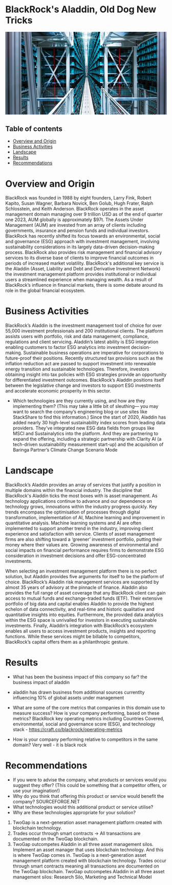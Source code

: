 
# BlackRock's Aladdin, Old Dog New Tricks 
![Alternate](Images/Blackrock_Servers.jpeg "Blackrock Servers")

## Table of contents
* [Overview and Origin](#overview-and-origin)
* [Business Activities](#business-activities)
* [Landscape](#landscape)
* [Results](#results)
* [Recommendations](#Recommendations)


# Overview and Origin
BlackRock was founded in 1988 by eight founders, Larry Fink, Robert Kapito, Susan Wagner, Barbara Novick, Ben Golub, Hugh Frater, Ralph Schlosstein, and Keith Anderson. BlackRock operates in the asset management domain managing over 9 trillion USD as of the end of quarter one 2023, AUM globally is approximately $97t. The Assets Under Management (AUM) are invested from an array of clients including governments, insurance and pension funds and individual investors. BlackRock has recently shifted its focus towards an environmental, social and governance (ESG) approach with investment management, involving sustainability considerations in its largely data-driven decision-making process. BlackRock also provides risk management and financial advisory services to its diverse base of clients to improve financial outcomes in periods of increased market volatility. BlackRock's additional key service is the Aladdin (Asset, Liability and Debt and Derivative Investment Network) the investment management platform provides institutional or individual users a streamlined experience when managing wealth. As a result of BlackRock’s influence in financial markets, there is some debate around its role in the global financial ecosystem.





# Business Activities

BlackRock’s Aladdin is the investment management tool of choice for over 55,000 investment professionals and 200 institutional clients. The platform assists users with portfolio, risk and data management, compliance, regulations and client servicing. Aladdin’s latest ability is ESG integration enabling customers to factor ESG analytics into investment decision-making. Sustainable business operations are imperative for corporations to future-proof their positions. Recently structured tax provisions such as the inflation reduction act are passed to support investment into renewable energy transition and sustainable technologies. Therefore, investors obtaining insight into tax policies with ESG strategies provide an opportunity for differentiated investment outcomes. BlackRock’s Aladdin positions itself between the legislative change and investors to support ESG investments and accelerate economic prosperity in this sector.


* Which technologies are they currently using, and how are they implementing them? (This may take a little bit of sleuthing–– you may want to search the company’s engineering blog or use sites like StackShare to find this information.)
Since the start of 2020, Aladdin has added nearly 30 high-level sustainability index scores from leading data providers. They’ve integrated new ESG data fields from groups like MSCI and Sustainalytics into the platform. And they are partnering to expand the offering, including a strategic partnership with Clarity AI (a tech-driven sustainability measurement start-up) and the acquisition of Baringa Partner’s Climate Change Scenario Mode

# Landscape

BlackRock’s Aladdin provides an array of services that justify a position in multiple domains within the financial industry. The discipline that BlackRock's Aladdin ticks the most boxes with is asset management. As technology applications continue to advance and our dependence on technology grows, innovations within the industry progress quickly. Key trends encompass the optimisation of processes through digital transformation, implementation of AI, Machine learning and improvement in quantitative analysis. Machine learning systems and AI are often implemented to support another trend in the industry, improving client experience and satisfaction with service. Clients of asset management firms are also shifting toward a ‘greener’ investment portfolio, putting their money where their values are. Growing awareness of environmental and social impacts on financial performance requires firms to demonstrate ESG consideration in investment decisions and offer ESG-concentrated investments.

When selecting an investment management platform there is no perfect solution, but Aladdin provides five arguments for itself to be the platform of choice. BlackRock’s Aladdin risk management services are supported by almost 35 years of advisory at the pinnacle of finance. Aladdin also provides the full range of asset coverage that any BlackRock client can gain access to mutual funds and exchange-traded funds (ETF). Their extensive portfolio of big data and capital enables Aladdin to provide the highest echelon of data connectivity, and real-time and historic qualitative and quantitative insights into equities. Furthermore, the provided data analytics within the ESG space is unrivalled for investors in executing sustainable investments. Finally, Aladdin’s integration with BlackRock’s ecosystem enables all users to access investment products, insights and reporting functions. While these services might be billable to competitors, BlackRock’s capital offers them as a philanthropic gesture.

# Results

* What has been the business impact of this company so far?
the business impact of aladdin 
- aladdin has drawn business from additional sources currentlty influencing 10% of global assets under management 

* What are some of the core metrics that companies in this domain use to measure success? How is your company performing, based on these metrics?
BlackRock key operating metrics including Countries Covered, environmental, social and governance score (ESG), and technology stack - https://craft.co/blackrock/operating-metrics

* How is your company performing relative to competitors in the same domain?
Very well - it is black rock


# Recommendations

* If you were to advise the company, what products or services would you suggest they offer? (This could be something that a competitor offers, or use your imagination!)
* Why do you think that offering this product or service would benefit the company? SOURCEFORGE.NET
* What technologies would this additional product or service utilise?
* Why are these technologies appropriate for your solution?
1. TwoGap is a next-generation asset management platform created with blockchain technology.
2. Trades occur through smart contracts -> All transactions are documented on the TwoGap blockchain.
3. TwoGap outcompetes Aladdin in all three asset management silos.
Implement an asset manager that uses blockchain technology. And this is where TwoGap comes in. TwoGap is a next-generation asset management platform created with blockchain technology. Trades occur through smart contracts meaning all transactions are documented on the TwoGap blockchain. TwoGap outcompetes Aladdin in all three asset management silos: Research Silo, Marketing and Technical Model


